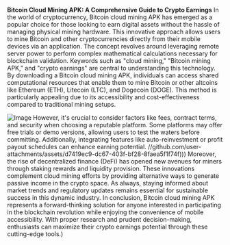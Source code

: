 **Bitcoin Cloud Mining APK: A Comprehensive Guide to Crypto Earnings**
In the world of cryptocurrency, Bitcoin cloud mining APK has emerged as a popular choice for those looking to earn digital assets without the hassle of managing physical mining hardware. This innovative approach allows users to mine Bitcoin and other cryptocurrencies directly from their mobile devices via an application. The concept revolves around leveraging remote server power to perform complex mathematical calculations necessary for blockchain validation.
Keywords such as "cloud mining," "Bitcoin mining APK," and "crypto earnings" are central to understanding this technology. By downloading a Bitcoin cloud mining APK, individuals can access shared computational resources that enable them to mine Bitcoin or other altcoins like Ethereum (ETH), Litecoin (LTC), and Dogecoin (DOGE). This method is particularly appealing due to its accessibility and cost-effectiveness compared to traditional mining setups.

![Image](https://github.com/user-attachments/assets/d7419ec9-dc67-403f-bf28-8faea5f1f74f)
However, it's crucial to consider factors like fees, contract terms, and security when choosing a reputable platform. Some platforms may offer free trials or demo versions, allowing users to test the waters before committing. Additionally, integrating features like auto-reinvestment or profit payout schedules can enhance earning potential.
 //github.com/user-attachments/assets/d7419ec9-dc67-403f-bf28-8faea5f1f74f)))
Moreover, the rise of decentralized finance (DeFi) has opened new avenues for miners through staking rewards and liquidity provision. These innovations complement cloud mining efforts by providing alternative ways to generate passive income in the crypto space. As always, staying informed about market trends and regulatory updates remains essential for sustainable success in this dynamic industry.
In conclusion, Bitcoin cloud mining APK represents a forward-thinking solution for anyone interested in participating in the blockchain revolution while enjoying the convenience of mobile accessibility. With proper research and prudent decision-making, enthusiasts can maximize their crypto earnings potential through these cutting-edge tools.)
